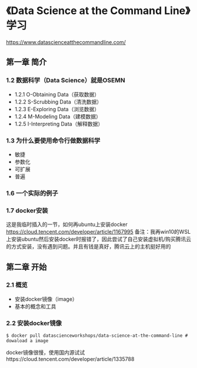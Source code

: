# 《Data Science at the Command Line》学习

https://www.datascienceatthecommandline.com/

## 第一章 简介

### 1.2 数据科学（Data Science）就是OSEMN

- 1.2.1 O-Obtaining Data（获取数据）
- 1.2.2 S-Scrubbing Data（清洗数据）
- 1.2.3 E-Exploring Data（浏览数据）
- 1.2.4 M-Modeling Data（建模数据）
- 1.2.5 I-Interpreting Data（解释数据）


### 1.3 为什么要使用命令行做数据科学

- 敏捷
- 参数化
- 可扩展
- 普遍

### 1.6 一个实际的例子

### 1.7 docker安装

这是我临时插入的一节，如何再ubuntu上安装docker
https://cloud.tencent.com/developer/article/1167995
备注：我再win10的WSL上安装ubuntu然后安装docker时报错了，因此尝试了自己安装虚拟机/购买腾讯云的方式安装，没有遇到问题。并且有钱是真好，腾讯云上的主机挺好用的

## 第二章  开始

### 2.1 概览

- 安装docker镜像（image）
- 基本的概念和工具

### 2.2 安装docker镜像
```
$ docker pull datascienceworkshops/data-science-at-the-command-line # dowaload a image

```
docker镜像很慢，使用国内源试试https://cloud.tencent.com/developer/article/1335788
